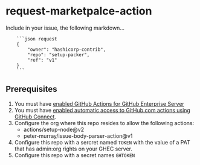 # request-marketpalce-action

Include in your issue, the following markdown...

```
    ```json request
    {
        "owner": "hashicorp-contrib",
        "repo": "setup-packer",
        "ref": "v1"
    }
    ```
```

## Prerequisites
1. You must have [enabled GitHub Actions for GitHub Enterprise Server](https://docs.github.com/en/enterprise-server@3.4/admin/github-actions/enabling-github-actions-for-github-enterprise-server)
1. You must have [enabled automatic access to GitHub.com actions using GitHub Connect](https://docs.github.com/en/enterprise-server@3.4/admin/github-actions/managing-access-to-actions-from-githubcom/enabling-automatic-access-to-githubcom-actions-using-github-connect).
1. Configure the org where this repo resides to allow the following actions:
    - actions/setup-node@v2
    - peter-murray/issue-body-parser-action@v1
1. Configure this repo with a sercret named `TOKEN` with the value of a PAT that has admin:org rights on your GHEC server.
1. Configure this repo with a secret names `GHTOKEN` 